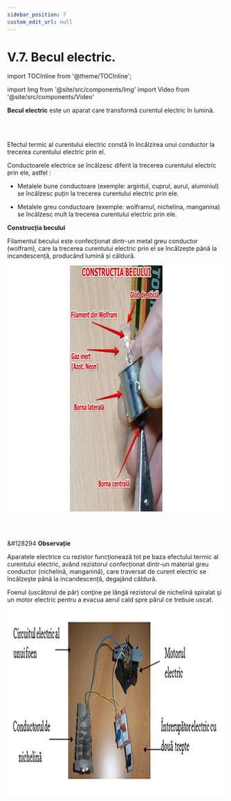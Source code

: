 ```yaml
---
sidebar_position: 7
custom_edit_url: null
---
```


# V.7. Becul electric.


import TOCInline from '@theme/TOCInline';

<TOCInline toc={toc} />


import Img from '@site/src/components/Img'
import Video from '@site/src/components/Video'




<div class="alert alert--primary" role="alert">


**Becul electric** este un aparat care transformă curentul electric în lumină.



</div>


<br></br>



Efectul termic al curentului electric constă în încălzirea unui conductor la trecerea curentului electric prin el.



Conductoarele electrice se încălzesc diferit la trecerea curentului electric prin ele, astfel :

- Metalele bune conductoare (exemple: argintul, cuprul, aurul, aluminiul) se încălzesc puțin la trecerea curentului electric prin ele.

- Metalele greu conductoare (exemple: wolframul, nichelina, manganina) se încălzesc mult la trecerea curentului electric prin ele.




<div class="alert alert--info" role="alert">

**Construcția becului**

Filamentul becului este confecționat dintr-un metal greu conductor (wolfram), care la trecerea curentului electric prin el se încălzește până la incandescență, producând lumină și căldură.

<Img className="img-responsive4" src="fizica/clasa6/capitolul5/5_7_Poza1_ConstructiaBecului_vers2.jpg" width="1000" height="568" lazy={false} />




</div>





<br></br>



<div class="alert alert--secondary" role="alert">

&#128294 **Observație**

Aparatele electrice cu rezistor funcționează tot pe baza efectului termic al curentului electric, având rezistorul confecționat dintr-un material greu conductor (nichelină, manganină), care traversat de curent electric se încălzeşte până la incandescență, degajând căldură.



Foenul (uscătorul de păr) conţine pe lângă rezistorul de nichelină spiralat şi un motor electric pentru a evacua aerul cald spre părul ce trebuie uscat.


<Img className="img-responsive4" src="fizica/clasa6/capitolul5/5_7_Poza3_ComponenteleFoen.jpg" width="1280" height="429" lazy={false} />





</div>




